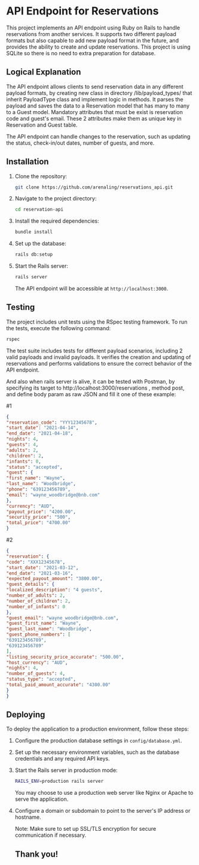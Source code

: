 # API Endpoint for Reservations

This project implements an API endpoint using Ruby on Rails to handle reservations from another services. It supports two different payload formats but also capable to add new payload format in the future, and provides the ability to create and update reservations. This project is using SQLite so there is no need to extra preparation for database.

## Logical Explanation

The API endpoint allows clients to send reservation data in any different payload formats, by creating new class in directory /lib/payload_types/ that inherit PayloadType class and implement logic in methods. It parses the payload and saves the data to a Reservation model that has many to many to a Guest model. Mandatory attributes that must be exist is reservation code and guest's email. These 2 attributes make them as unique key in Reservation and Guest table.

The API endpoint can handle changes to the reservation, such as updating the status, check-in/out dates, number of guests, and more.

## Installation

1. Clone the repository:

   ```bash
   git clone https://github.com/arenaling/reservations_api.git
   ```

2. Navigate to the project directory:

   ```bash
   cd reservation-api
   ```

3. Install the required dependencies:

   ```bash
   bundle install
   ```

4. Set up the database:

   ```bash
   rails db:setup
   ```

5. Start the Rails server:

   ```bash
   rails server
   ```

   The API endpoint will be accessible at `http://localhost:3000`.

## Testing

The project includes unit tests using the RSpec testing framework. To run the tests, execute the following command:

```bash
rspec
```

The test suite includes tests for different payload scenarios, including 2 valid payloads and invalid payloads. It verifies the creation and updating of reservations and performs validations to ensure the correct behavior of the API endpoint.

And also when rails server is alive, it can be tested with Postman, by specifying its target to http://localhost:3000/reservations , method post, and define body param as raw JSON and fill it one of these example:

#1

```json
{
"reservation_code": "YYY12345678",
"start_date": "2021-04-14",
"end_date": "2021-04-18",
"nights": 4,
"guests": 4,
"adults": 2,
"children": 2,
"infants": 0,
"status": "accepted",
"guest": {
"first_name": "Wayne",
"last_name": "Woodbridge",
"phone": "639123456789",
"email": "wayne_woodbridge@bnb.com"
},
"currency": "AUD",
"payout_price": "4200.00",
"security_price": "500",
"total_price": "4700.00"
}
```
#2

```json
{
"reservation": {
"code": "XXX12345678",
"start_date": "2021-03-12",
"end_date": "2021-03-16",
"expected_payout_amount": "3800.00",
"guest_details": {
"localized_description": "4 guests",
"number_of_adults": 2,
"number_of_children": 2,
"number_of_infants": 0
},
"guest_email": "wayne_woodbridge@bnb.com",
"guest_first_name": "Wayne",
"guest_last_name": "Woodbridge",
"guest_phone_numbers": [
"639123456789",
"639123456789"
],
"listing_security_price_accurate": "500.00",
"host_currency": "AUD",
"nights": 4,
"number_of_guests": 4,
"status_type": "accepted",
"total_paid_amount_accurate": "4300.00"
}
}
```

## Deploying

To deploy the application to a production environment, follow these steps:

1. Configure the production database settings in `config/database.yml`.

2. Set up the necessary environment variables, such as the database credentials and any required API keys.

3. Start the Rails server in production mode:

   ```bash
   RAILS_ENV=production rails server
   ```

   You may choose to use a production web server like Nginx or Apache to serve the application.
4. Configure a domain or subdomain to point to the server's IP address or hostname.

   Note: Make sure to set up SSL/TLS encryption for secure communication if necessary.


   ## Thank you!